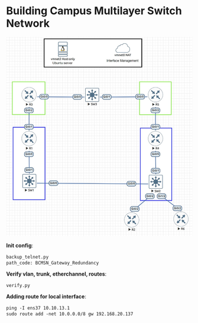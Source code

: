 # Building Campus Multilayer Switch Network

![Topology](/BCMSN_Gateway_Redundancy/DBM_Inc_Gateway_Redundancy_Diagram_lab.JPG)

**Init config**:
```
backup_telnet.py
path_code: BCMSN_Gateway_Redundancy
```

**Verify vlan, trunk, etherchannel, routes**:
```
verify.py
```

**Adding route for local interface**:
```
ping -I ens37 10.10.13.1
sudo route add -net 10.0.0.0/8 gw 192.168.20.137
```